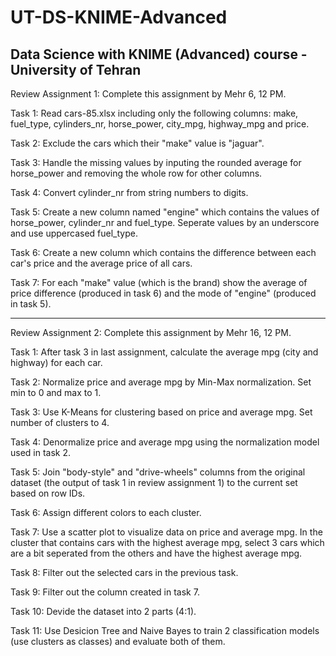 # UT-DS-KNIME-Advanced
Data Science with KNIME (Advanced) course - University of Tehran
-----------------------------------------------------
Review Assignment 1: Complete this assignment by Mehr 6, 12 PM.

Task 1: Read cars-85.xlsx including only the following columns: make, fuel_type, cylinders_nr, horse_power, city_mpg, highway_mpg and price.

Task 2: Exclude the cars which their "make" value is "jaguar".

Task 3: Handle the missing values by inputing the rounded average for horse_power and removing the whole row for other columns.

Task 4: Convert cylinder_nr from string numbers to digits.

Task 5: Create a new column named "engine" which contains the values of horse_power, cylinder_nr and fuel_type. Seperate values by an underscore and use uppercased fuel_type.

Task 6: Create a new column which contains the difference between each car's price and the average price of all cars.

Task 7: For each "make" value (which is the brand) show the average of price difference (produced in task 6) and the mode of "engine" (produced in task 5).

-----------------------------------------------------
Review Assignment 2: Complete this assignment by Mehr 16, 12 PM.

Task 1: After task 3 in last assignment, calculate the average mpg (city and highway) for each car.

Task 2: Normalize price and average mpg by Min-Max normalization. Set min to 0 and max to 1.

Task 3: Use K-Means for clustering based on price and average mpg. Set number of clusters to 4.

Task 4: Denormalize price and average mpg using the normalization model used in task 2.

Task 5: Join "body-style" and "drive-wheels" columns from the original dataset (the output of task 1 in review assignment 1) to the current set based on row IDs.

Task 6: Assign different colors to each cluster.

Task 7: Use a scatter plot to visualize data on price and average mpg. In the cluster that contains cars with the highest average mpg, select 3 cars which are a bit seperated from the others and have the highest average mpg.

Task 8: Filter out the selected cars in the previous task.

Task 9: Filter out the column created in task 7.

Task 10: Devide the dataset into 2 parts (4:1).

Task 11: Use Desicion Tree and Naive Bayes to train 2 classification models (use clusters as classes) and evaluate both of them.
